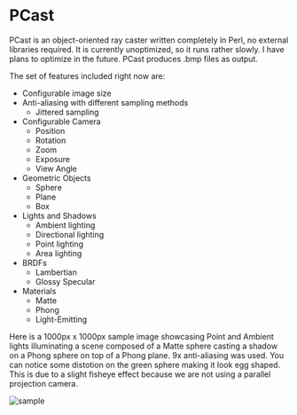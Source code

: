 PCast
==============

PCast is an object-oriented ray caster written completely in Perl, no external libraries required. It is currently unoptimized, so it runs rather slowly. I have plans to optimize in the future. PCast produces .bmp files as output.

The set of features included right now are:

- Configurable image size
- Anti-aliasing with different sampling methods
  - Jittered sampling
- Configurable Camera
  - Position
  - Rotation
  - Zoom
  - Exposure
  - View Angle
- Geometric Objects 
  - Sphere
  - Plane
  - Box
- Lights and Shadows
  - Ambient lighting
  - Directional lighting
  - Point lighting
  - Area lighting
- BRDFs
  - Lambertian
  - Glossy Specular
- Materials
  - Matte
  - Phong
  - Light-Emitting


Here is a 1000px x 1000px sample image showcasing Point and Ambient lights illuminating a scene composed of a Matte sphere casting a shadow on a Phong sphere on top of a Phong plane. 9x anti-aliasing was used. You can notice some distotion on the green sphere making it look egg shaped. This is due to a slight fisheye effect because we are not using a parallel projection camera.

![sample](https://raw.github.com/mottese/PCast/master/images/shadows_big_aa9x.bmp)
